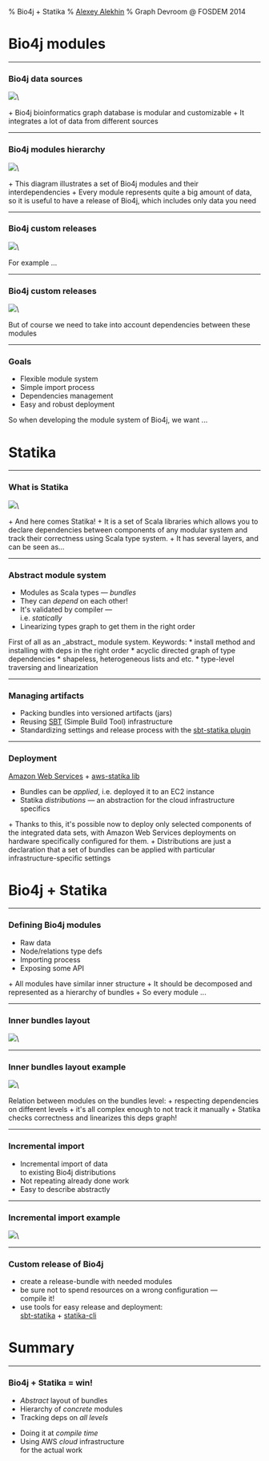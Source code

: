 % Bio4j + Statika
% [Alexey Alekhin](http://ohnosequences.com/aalekhin)
% Graph Devroom @ FOSDEM 2014

# Bio4j modules

----

### Bio4j data sources 

![](resources/Bio4jDataSources.jpg)\ 

<aside class="notes">
+ Bio4j bioinformatics graph database is modular and customizable
+ It integrates a lot of data from different sources 
</aside>

----

### Bio4j modules hierarchy

![](resources/Bio4jModules.png)\   

<aside class="notes">
+ This diagram illustrates a set of Bio4j modules and their interdependencies
+ Every module represents quite a big amount of data, so it is useful to have 
  a release of Bio4j, which includes only data you need
</aside>

----

### Bio4j custom releases

![](resources/Bio4jModulesSelected.png)\   

<aside class="notes">
For example ...
</aside>

----

### Bio4j custom releases

![](resources/Bio4jModulesSelectedWithDeps.png)\   

<aside class="notes">
But of course we need to take into account dependencies between these modules
</aside>

----

### Goals

- Flexible module system
- Simple import process
- Dependencies management
- Easy and robust deployment

<aside class="notes">
So when developing the module system of Bio4j, we want ...
</aside>


# Statika

----

### What is Statika

![](resources/ClockFacesStatika.jpg)\ 

<aside class="notes">
+ And here comes Statika!
+ It is a set of Scala libraries which allows you to declare dependencies between 
  components of any modular system and track their correctness using Scala type 
  system. 
+ It has several layers, and can be seen as...
</aside>

----

### Abstract module system

- Modules as Scala types — _bundles_
- They can _depend_ on each other!
- It's validated by compiler —  
  i.e. _statically_
- Linearizing types graph to get them in the right order

<aside class="notes">
First of all as an _abstract_ module system. <read the list>
Keywords:
* install method and installing with deps in the right order
* acyclic directed graph of type dependencies
* shapeless, heterogeneous lists and etc.
* type-level traversing and linearization 
</aside>


----

### Managing artifacts

- Packing bundles into versioned artifacts (jars)
- Reusing [SBT](http://www.scala-sbt.org/) (Simple Build Tool) infrastructure 
  <!-- it tracks dependencies on the artifact level -->
- Standardizing settings and release process with the [sbt-statika plugin](https://github.com/ohnosequences/sbt-statika)

----

### Deployment

[Amazon Web Services](http://aws.amazon.com/) + [aws-statika lib](https://github.com/ohnosequences/aws-statika)

- Bundles can be _applied_, i.e. deployed it to an EC2 instance
- Statika _distributions_ — an abstraction for the cloud infrastructure specifics

<aside class="notes">
+ Thanks to this, it's possible now to deploy only selected components of the 
  integrated data sets, with Amazon Web Services deployments on hardware specifically 
  configured for them.
+ Distributions are just a declaration that a set of bundles can be applied
  with particular infrastructure-specific settings
</aside>


# Bio4j + Statika

<!-- the main part, so the previous introductory parts shouldn't be too long -->

----

### Defining Bio4j modules

- Raw data
- Node/relations type defs
- Importing process
- Exposing some API

<aside class="notes">
+ All modules have similar inner structure
+ It should be decomposed and represented as a hierarchy of bundles
+ So every module ... <read the list>
</aside>


----

### Inner bundles layout

![](resources/Bio4jStatikaBundles.png)\ 

<!-- quick explanation of the terminology -->

----

### Inner bundles layout example

![](resources/Bio4jModulesExample.png)\ 

<aside class="notes">
Relation between modules on the bundles level:
+ respecting dependencies on different levels
+ it's all complex enough to not track it manually
+ Statika checks correctness and linearizes this deps graph!
</aside>


----

### Incremental import

- Incremental import of data  
  to existing Bio4j distributions
- Not repeating already done work
- Easy to describe abstractly

----

### Incremental import example

![](resources/Bio4jModulesExampleIncremental.png)\ 

<!-- this is a structure which reuses already existing distribution -->

----

### Custom release of Bio4j

- create a release-bundle with needed modules
- be sure not to spend resources on a wrong configuration —  
  compile it!
- use tools for easy release and deployment:  
  [sbt-statika](https://github.com/ohnosequences/sbt-statika) + [statika-cli](https://github.com/ohnosequences/statika-cli)


# Summary

----

### Bio4j + Statika = win!

- _Abstract_ layout of bundles <!-- for any Bio4j module -->
- Hierarchy of _concrete_ modules <!-- which conform to this layout and have their own deps -->
- Tracking deps on _all levels_ <!-- "automatically" on all levels -->
<!-- - Linearizing them _automatically_ — we just want to do things in the right order -->
- Doing it at _compile time_
- Using AWS _cloud_ infrastructure  
  for the actual work
